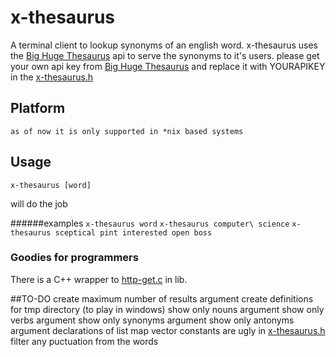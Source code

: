 x-thesaurus
===========

A terminal client to lookup synonyms of an english word. x-thesaurus uses the [Big Huge Thesaurus](https://words.bighugelabs.com/api.php) api to serve the synonyms to it's users. please get your own api key from [Big Huge Thesaurus](https://words.bighugelabs.com/api.php) and replace it with YOURAPIKEY in the [x-thesaurus.h](src/x-thesaurus.h)

Platform
--------
    as of now it is only supported in *nix based systems

Usage
-----

`x-thesaurus [word]`

will do the job

######examples
`x-thesaurus word`
`x-thesaurus computer\ science`
`x-thesaurus sceptical pint interested open boss`

### Goodies for programmers
There is a C++ wrapper to [http-get.c](https://github.com/stephenmathieson/http-get.c) in lib.

##TO-DO
create maximum number of results argument
create definitions for tmp directory (to play in windows)
show only nouns argument
show only verbs argument
show only synonyms argument
show only antonyms argument
declarations of list map vector constants are ugly in [x-thesaurus.h](src/x-thesaurus.h)
filter any puctuation from the words
